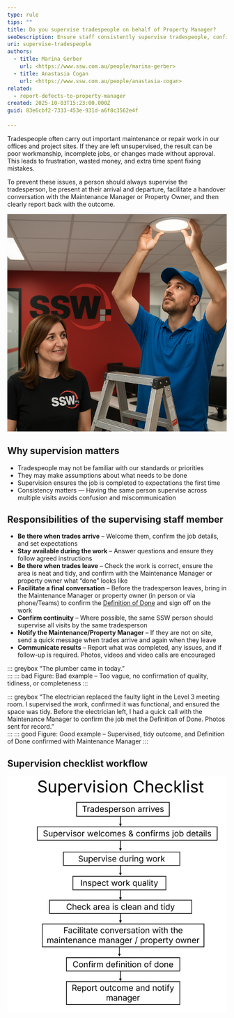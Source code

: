 ```yaml
---
type: rule
tips: ""
title: Do you supervise tradespeople on behalf of Property Manager?
seoDescription: Ensure staff consistently supervise tradespeople, confirm work quality and tidiness, facilitate conversations with the Maintenance Manager or Property Owner to agree on the Definition of Done.
uri: supervise-tradespeople
authors:
  - title: Marina Gerber
    url: <https://www.ssw.com.au/people/marina-gerber>
  - title: Anastasia Cogan
    url: <https://www.ssw.com.au/people/anastasia-cogan>
related:
  - report-defects-to-property-manager
created: 2025-10-03T15:23:00.000Z
guid: 83e6cbf2-7333-453e-931d-a6f8c3562e4f

---
```


Tradespeople often carry out important maintenance or repair work in our offices and project sites. If they are left unsupervised, the result can be poor workmanship, incomplete jobs, or changes made without approval. This leads to frustration, wasted money, and extra time spent fixing mistakes.  

To prevent these issues, a person should always supervise the tradesperson, be present at their arrival and departure, facilitate a handover conversation with the Maintenance Manager or Property Owner, and then clearly report back with the outcome.  

<!--endintro-->

![Figure: Always supervise tradespeople on site](screenshot-2025-10-07-095917.png "Figure: Always supervise tradespeople on site")

## Why supervision matters

* Tradespeople may not be familiar with our standards or priorities  
* They may make assumptions about what needs to be done  
* Supervision ensures the job is completed to expectations the first time  
* Consistency matters — Having the same person supervise across multiple visits avoids confusion and miscommunication

## Responsibilities of the supervising staff member

* **Be there when trades arrive** – Welcome them, confirm the job details, and set expectations  
* **Stay available during the work** – Answer questions and ensure they follow agreed instructions
* **Be there when trades leave** – Check the work is correct, ensure the area is neat and tidy, and confirm with the Maintenance Manager or property owner what “done” looks like  
* **Facilitate a final conversation** – Before the tradesperson leaves, bring in the Maintenance Manager or property owner (in person or via phone/Teams) to confirm the [Definition of Done](/definition-of-done) and sign off on the work
* **Confirm continuity** – Where possible, the same SSW person should supervise all visits by the same tradesperson
* **Notify the Maintenance/Property Manager** – If they are not on site, send a quick message when trades arrive and again when they leave
* **Communicate results** – Report what was completed, any issues, and if follow-up is required. Photos, videos and video calls are encouraged

::: greybox
“The plumber came in today.”  
:::
::: bad
Figure: Bad example – Too vague, no confirmation of quality, tidiness, or completeness
:::

::: greybox
“The electrician replaced the faulty light in the Level 3 meeting room. I supervised the work, confirmed it was functional, and ensured the space was tidy.
Before the electrician left, I had a quick call with the Maintenance Manager to confirm the job met the Definition of Done. Photos sent for record.”  
:::
::: good
Figure: Good example – Supervised, tidy outcome, and Definition of Done confirmed with Maintenance Manager
:::

## Supervision checklist workflow

![Figure: How to supervise tradesperson step by step](screenshot-2025-10-08-094611.png "How to supervise tradesperson step by step")
